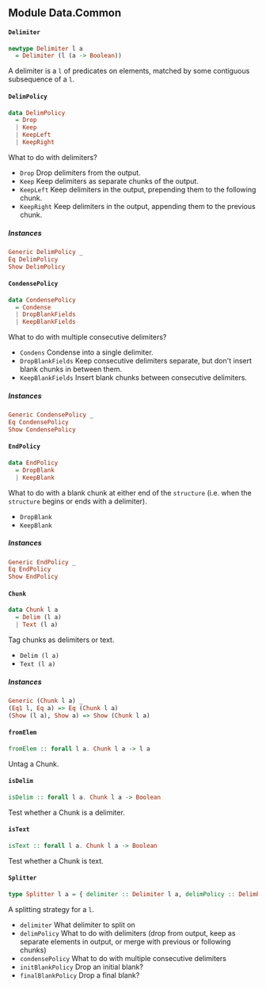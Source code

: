 ## Module Data.Common

#### `Delimiter`

``` purescript
newtype Delimiter l a
  = Delimiter (l (a -> Boolean))
```

A delimiter is a `l` of predicates on elements, matched by some contiguous subsequence of a `l`.

#### `DelimPolicy`

``` purescript
data DelimPolicy
  = Drop
  | Keep
  | KeepLeft
  | KeepRight
```

What to do with delimiters?

* `Drop`	Drop delimiters from the output.
* `Keep`	Keep delimiters as separate chunks of the output.
* `KeepLeft` Keep delimiters in the output, prepending them to the following chunk.
* `KeepRight` Keep delimiters in the output, appending them to the previous chunk.

##### Instances
``` purescript
Generic DelimPolicy _
Eq DelimPolicy
Show DelimPolicy
```

#### `CondensePolicy`

``` purescript
data CondensePolicy
  = Condense
  | DropBlankFields
  | KeepBlankFields
```

What to do with multiple consecutive delimiters?

* `Condens` Condense into a single delimiter.
* `DropBlankFields` Keep consecutive delimiters separate, but don't insert blank chunks in between them.
* `KeepBlankFields` Insert blank chunks between consecutive delimiters.

##### Instances
``` purescript
Generic CondensePolicy _
Eq CondensePolicy
Show CondensePolicy
```

#### `EndPolicy`

``` purescript
data EndPolicy
  = DropBlank
  | KeepBlank
```

What to do with a blank chunk at either end of the `structure` (i.e. when the `structure` begins or ends with a delimiter).

* `DropBlank`
* `KeepBlank`

##### Instances
``` purescript
Generic EndPolicy _
Eq EndPolicy
Show EndPolicy
```

#### `Chunk`

``` purescript
data Chunk l a
  = Delim (l a)
  | Text (l a)
```

Tag chunks as delimiters or text.

* `Delim (l a)`
* `Text (l a)`

##### Instances
``` purescript
Generic (Chunk l a) _
(Eq1 l, Eq a) => Eq (Chunk l a)
(Show (l a), Show a) => Show (Chunk l a)
```

#### `fromElem`

``` purescript
fromElem :: forall l a. Chunk l a -> l a
```

Untag a Chunk.

#### `isDelim`

``` purescript
isDelim :: forall l a. Chunk l a -> Boolean
```

Test whether a Chunk is a delimiter.

#### `isText`

``` purescript
isText :: forall l a. Chunk l a -> Boolean
```

Test whether a Chunk is text.

#### `Splitter`

``` purescript
type Splitter l a = { delimiter :: Delimiter l a, delimPolicy :: DelimPolicy, condensePolicy :: CondensePolicy, initBlankPolicy :: EndPolicy, finalBlankPolicy :: EndPolicy }
```

A splitting strategy for a `l`.

* `delimiter` What delimiter to split on
* `delimPolicy` What to do with delimiters (drop from output, keep as separate elements in output, or merge with previous or following chunks)
* `condensePolicy` What to do with multiple consecutive delimiters
* `initBlankPolicy` Drop an initial blank?
* `finalBlankPolicy` Drop a final blank?


